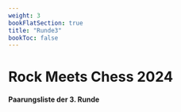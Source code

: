 ```yaml
---
weight: 3
bookFlatSection: true
title: "Runde3"
bookToc: false
---
```


# Rock Meets Chess 2024

#### Paarungsliste der 3. Runde